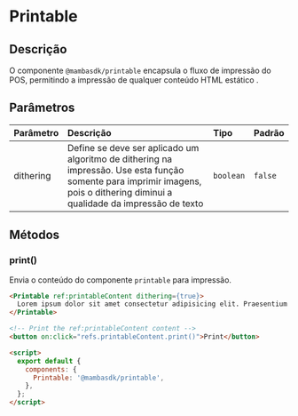 # Printable

## Descrição

O componente `@mambasdk/printable` encapsula o fluxo de impressão do POS, permitindo a impressão de qualquer conteúdo HTML estático .

## Parâmetros

| Parâmetro | Descrição                                            | Tipo            | Padrão    |
| :-------- | :--------------------------------------------------- | :-------------- | :-------- |
| dithering | Define se deve ser aplicado um algoritmo de dithering na impressão. Use esta função somente para imprimir imagens, pois o dithering diminui a qualidade da impressão de texto  | `boolean` | `false` |

## Métodos

### print()

Envia o conteúdo do componente `printable` para impressão.

```html
<Printable ref:printableContent dithering={true}>
  Lorem ipsum dolor sit amet consectetur adipisicing elit. Praesentium esse possimus eaque harum, voluptatum optio hic. Dignissimos, molestias eligendi, cumque et eos iusto quasi mollitia fuga quam laudantium tempora aliquid?
</Printable>

<!-- Print the ref:printableContent content -->
<button on:click="refs.printableContent.print()">Print</button>

<script>
  export default {
    components: {
      Printable: '@mambasdk/printable',
    },
  };
</script>

```